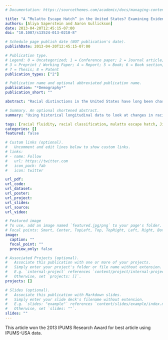 ```yaml
---
# Documentation: https://sourcethemes.com/academic/docs/managing-content/

title: "A “Mulatto Escape Hatch” in the United States? Examining Evidence of Racial and Social Mobility During the Jim Crow Era"
authors: [Aliya Saperstein and Aaron Gullickson]
date: 2013-04-20T12:45:15-07:00
doi: "10.1007/s13524-013-0210-8"

# Schedule page publish date (NOT publication's date).
publishDate: 2013-04-20T12:45:15-07:00

# Publication type.
# Legend: 0 = Uncategorized; 1 = Conference paper; 2 = Journal article;
# 3 = Preprint / Working Paper; 4 = Report; 5 = Book; 6 = Book section;
# 7 = Thesis; 8 = Patent
publication_types: ["2"]

# Publication name and optional abbreviated publication name.
publication: "*Demography*"
publication_short: ""

abstract: "Racial distinctions in the United States have long been characterized as uniquely rigid and governed by strict rules of descent, particularly along the black-white boundary. This is often contrasted with countries, such as Brazil, that recognize “mixed” or intermediate racial categories and allow for more fluidity or ambiguity in racial classification. Recently released longitudinal data from the IPUMS Linked Representative Samples, and the brief inclusion of a “mulatto” category in the U.S. Census, allow us to subject this generally accepted wisdom to empirical test for the 1870–1920 period. We find substantial fluidity in black-mulatto classification between censuses—including notable “downward” racial mobility. Using person fixed-effects models, we also find evidence that among Southern men, the likelihood of being classified as mulatto was related to intercensal changes in occupational status. These findings have implications for studies of race and inequality in the United States, cross-national research on racial classification schemes in the Americas, and for how demographers collect and interpret racial data."

# Summary. An optional shortened abstract.
summary: "Using historical longitudinal data to look at changes in racial identification in the US"

tags: [racial fluidity, racial classification, mulatto escape hatch, Jim Crow era]
categories: []
featured: false

# Custom links (optional).
#   Uncomment and edit lines below to show custom links.
# links:
# - name: Follow
#   url: https://twitter.com
#   icon_pack: fab
#   icon: twitter

url_pdf:
url_code:
url_dataset:
url_poster:
url_project:
url_slides:
url_source:
url_video:

# Featured image
# To use, add an image named `featured.jpg/png` to your page's folder. 
# Focal points: Smart, Center, TopLeft, Top, TopRight, Left, Right, BottomLeft, Bottom, BottomRight.
image:
  caption: ""
  focal_point: ""
  preview_only: false

# Associated Projects (optional).
#   Associate this publication with one or more of your projects.
#   Simply enter your project's folder or file name without extension.
#   E.g. `internal-project` references `content/project/internal-project/index.md`.
#   Otherwise, set `projects: []`.
projects: []

# Slides (optional).
#   Associate this publication with Markdown slides.
#   Simply enter your slide deck's filename without extension.
#   E.g. `slides: "example"` references `content/slides/example/index.md`.
#   Otherwise, set `slides: ""`.
slides: ""
---
```


This article won the 2013 IPUMS Research Award for best article using IPUMS-USA data.
